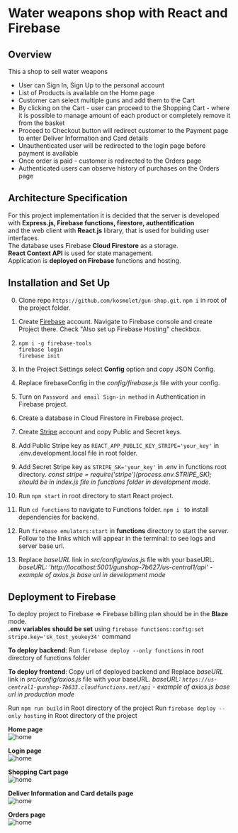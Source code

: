 # Water weapons shop with React and Firebase 

## Overview

This a shop to sell water weapons  
* User can Sign In, Sign Up to the personal account  
* List of Products is available on the Home page  
* Customer can select multiple guns and add them to  the Cart  
* By clicking on the Cart - user can proceed to the Shopping Cart - where it is possible to manage amount of each product or completely remove it from the basket   
* Proceed to Checkout button will redirect customer to the Payment page to enter Deliver Information and Card details  
* Unauthenticated user will be redirected to the login page before payment is available  
* Once order is paid - customer is redirected to the Orders page
* Authenticated users can observe history of purchases on the Orders page  

## Architecture Specification  

For this project implementation it is decided that the server is developed with **Express.js, Firebase functions, firestore, authentification**   
and the web client with **React.js** library, that is used for building user interfaces.  
The database uses Firebase **Cloud Firestore** as a storage.  
**React Context API** is used for state management.  
Application is **deployed on Firebase** functions and hosting.
 
## Installation and Set Up  

0. Clone repo ```https://github.com/kosmolet/gun-shop.git```. ```npm i``` in root of the project folder.
1. Create [Firebase](https://console.firebase.google.com/u/0/) account. Navigate to Firebase console and create Project there. Check "Also set up Firebase Hosting" checkbox.
2. ```npm i -g firebase-tools```  
```firebase login```   
```firebase init```
3. In the Project Settings select **Config** option and copy JSON Config.
4. Replace firebaseConfig in the *config/firebase.js* file with your config.
5. Turn on ```Password and email Sign-in method``` in Authentication in Firebase project.
6. Create a database in Cloud Firestore in Firebase project.
7. Create [Stripe](https://stripe.com/en-se) account and copy Public and Secret keys. 
8. Add Public Stripe key as ```REACT_APP_PUBLIC_KEY_STRIPE='your_key'``` in .env.development.local file in root folder.
9. Add Secret Stripe key as ```STRIPE_SK='your_key'``` in .env in functions root directory.
*const stripe = require('stripe')(process.env.STRIPE_SK); should be in index.js file in functions folder in development mode.*
10. Run ```npm start``` in root directory to start React project.  

11. Run ```cd functions``` to navigate to Functions folder. ```npm i ``` to install dependencies for backend.
12. Run ```firebase emulators:start``` in **functions** directory to start the server. 
Follow to the links which will appear in the terminal: to see logs and server base url.
13. Replace *baseURL* link in *src/config/axios.js* file with your baseURL.
*baseURL: 'http://localhost:5001/gunshop-7b627/us-central1/api' - example of axios.js base url in development mode* 

## Deployment to Firebase 
To deploy project to Firebase => 
Firebase billing plan should be in the **Blaze** mode.  
**.env variables should be set** using ```firebase functions:config:set stripe.key='sk_test_youkey34'``` command

**To deploy backend**: Run ```firebase deploy --only functions``` in root directory of functions folder

**To deploy frontend**: 
Copy url of deployed backend and Replace *baseURL* link in *src/config/axios.js* file with your baseURL.
*baseURL: `https://us-central1-gunshop-7b633.cloudfunctions.net/api` - example of axios.js base url in production mode* 

Run ```npm run build``` in Root directory of the project
Run ```firebase deploy --only hosting``` in Root directory of the project    



 **Home page**  
![home](https://res.cloudinary.com/dnkftif1n/image/upload/v1608322707/gun%20shop%20md/2020-12-18_20-38-35_qoewkv.png)  


 **Login page**  
![home](https://res.cloudinary.com/dnkftif1n/image/upload/v1608322707/gun%20shop%20md/2020-12-18_20-45-01_cxx1eq.png)

 **Shopping Cart page**  
![home](https://res.cloudinary.com/dnkftif1n/image/upload/v1608322707/gun%20shop%20md/2020-12-18_20-41-42_iose95.png)  

 **Deliver Information and Card details page**  
![home](https://res.cloudinary.com/dnkftif1n/image/upload/v1608322707/gun%20shop%20md/2020-12-18_20-44-09_kqdymt.png)  

 **Orders page**  
![home](https://res.cloudinary.com/dnkftif1n/image/upload/v1608322707/gun%20shop%20md/2020-12-18_20-44-30_cwxjf3.png)  

